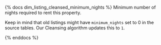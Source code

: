 {% docs dim_listing_cleansed_minimum_nights %}
Minimum number of nights required to rent this property.

Keep in mind that old listings might have `minimum_nights` set to 0 in the source tables. Our Cleansing algorithm updates this to `1`.

{% enddocs %}
